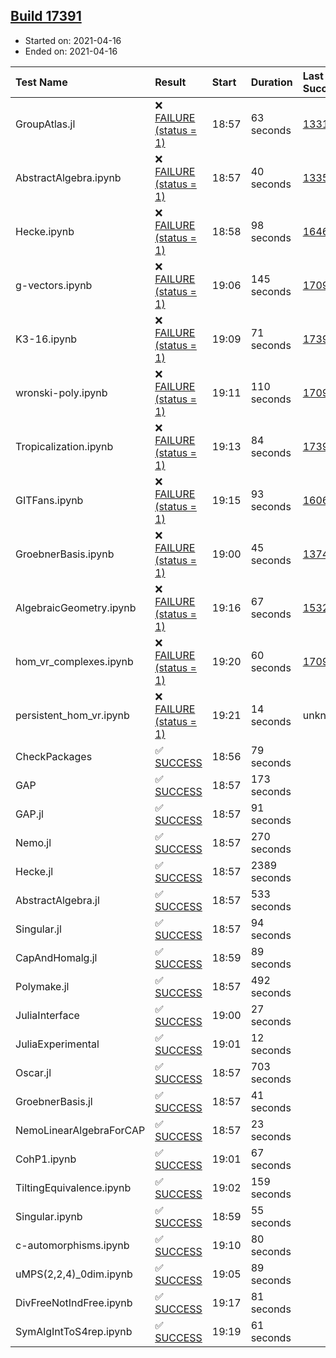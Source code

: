 ## [Build 17391](https://oscarci.mathematik.uni-kl.de/job/oscar/17391/)

* Started on: 2021-04-16
* Ended on: 2021-04-16

| Test Name    | Result | Start | Duration | Last Success | First Failure |
|:-------------|:-------|:------|:---------|:-------------|:--------------|
| GroupAtlas.jl | ❌ [FAILURE (status = 1)](https://oscarci.mathematik.uni-kl.de/job/oscar/17391/artifact/logs/build-17391/GroupAtlas.jl.log) | 18:57 | 63 seconds | [13311](https://oscarci.mathematik.uni-kl.de/job/oscar/13311/) | [13312](https://oscarci.mathematik.uni-kl.de/job/oscar/13312/) |
| AbstractAlgebra.ipynb | ❌ [FAILURE (status = 1)](https://oscarci.mathematik.uni-kl.de/job/oscar/17391/artifact/logs/build-17391/AbstractAlgebra.ipynb.log) | 18:57 | 40 seconds | [13355](https://oscarci.mathematik.uni-kl.de/job/oscar/13355/) | [13356](https://oscarci.mathematik.uni-kl.de/job/oscar/13356/) |
| Hecke.ipynb | ❌ [FAILURE (status = 1)](https://oscarci.mathematik.uni-kl.de/job/oscar/17391/artifact/logs/build-17391/Hecke.ipynb.log) | 18:58 | 98 seconds | [16463](https://oscarci.mathematik.uni-kl.de/job/oscar/16463/) | [16464](https://oscarci.mathematik.uni-kl.de/job/oscar/16464/) |
| g-vectors.ipynb | ❌ [FAILURE (status = 1)](https://oscarci.mathematik.uni-kl.de/job/oscar/17391/artifact/logs/build-17391/g-vectors.ipynb.log) | 19:06 | 145 seconds | [17099](https://oscarci.mathematik.uni-kl.de/job/oscar/17099/) | [17100](https://oscarci.mathematik.uni-kl.de/job/oscar/17100/) |
| K3-16.ipynb | ❌ [FAILURE (status = 1)](https://oscarci.mathematik.uni-kl.de/job/oscar/17391/artifact/logs/build-17391/K3-16.ipynb.log) | 19:09 | 71 seconds | [17390](https://oscarci.mathematik.uni-kl.de/job/oscar/17390/) | [17391](https://oscarci.mathematik.uni-kl.de/job/oscar/17391/) |
| wronski-poly.ipynb | ❌ [FAILURE (status = 1)](https://oscarci.mathematik.uni-kl.de/job/oscar/17391/artifact/logs/build-17391/wronski-poly.ipynb.log) | 19:11 | 110 seconds | [17098](https://oscarci.mathematik.uni-kl.de/job/oscar/17098/) | [17099](https://oscarci.mathematik.uni-kl.de/job/oscar/17099/) |
| Tropicalization.ipynb | ❌ [FAILURE (status = 1)](https://oscarci.mathematik.uni-kl.de/job/oscar/17391/artifact/logs/build-17391/Tropicalization.ipynb.log) | 19:13 | 84 seconds | [17390](https://oscarci.mathematik.uni-kl.de/job/oscar/17390/) | [17391](https://oscarci.mathematik.uni-kl.de/job/oscar/17391/) |
| GITFans.ipynb | ❌ [FAILURE (status = 1)](https://oscarci.mathematik.uni-kl.de/job/oscar/17391/artifact/logs/build-17391/GITFans.ipynb.log) | 19:15 | 93 seconds | [16068](https://oscarci.mathematik.uni-kl.de/job/oscar/16068/) | [16069](https://oscarci.mathematik.uni-kl.de/job/oscar/16069/) |
| GroebnerBasis.ipynb | ❌ [FAILURE (status = 1)](https://oscarci.mathematik.uni-kl.de/job/oscar/17391/artifact/logs/build-17391/GroebnerBasis.ipynb.log) | 19:00 | 45 seconds | [13748](https://oscarci.mathematik.uni-kl.de/job/oscar/13748/) | [13749](https://oscarci.mathematik.uni-kl.de/job/oscar/13749/) |
| AlgebraicGeometry.ipynb | ❌ [FAILURE (status = 1)](https://oscarci.mathematik.uni-kl.de/job/oscar/17391/artifact/logs/build-17391/AlgebraicGeometry.ipynb.log) | 19:16 | 67 seconds | [15322](https://oscarci.mathematik.uni-kl.de/job/oscar/15322/) | [15323](https://oscarci.mathematik.uni-kl.de/job/oscar/15323/) |
| hom_vr_complexes.ipynb | ❌ [FAILURE (status = 1)](https://oscarci.mathematik.uni-kl.de/job/oscar/17391/artifact/logs/build-17391/hom_vr_complexes.ipynb.log) | 19:20 | 60 seconds | [17099](https://oscarci.mathematik.uni-kl.de/job/oscar/17099/) | [17100](https://oscarci.mathematik.uni-kl.de/job/oscar/17100/) |
| persistent_hom_vr.ipynb | ❌ [FAILURE (status = 1)](https://oscarci.mathematik.uni-kl.de/job/oscar/17391/artifact/logs/build-17391/persistent_hom_vr.ipynb.log) | 19:21 | 14 seconds | unknown | unknown |
| CheckPackages | ✅ [SUCCESS](https://oscarci.mathematik.uni-kl.de/job/oscar/17391/artifact/logs/build-17391/CheckPackages.log) | 18:56 | 79 seconds |  |  |
| GAP | ✅ [SUCCESS](https://oscarci.mathematik.uni-kl.de/job/oscar/17391/artifact/logs/build-17391/GAP.log) | 18:57 | 173 seconds |  |  |
| GAP.jl | ✅ [SUCCESS](https://oscarci.mathematik.uni-kl.de/job/oscar/17391/artifact/logs/build-17391/GAP.jl.log) | 18:57 | 91 seconds |  |  |
| Nemo.jl | ✅ [SUCCESS](https://oscarci.mathematik.uni-kl.de/job/oscar/17391/artifact/logs/build-17391/Nemo.jl.log) | 18:57 | 270 seconds |  |  |
| Hecke.jl | ✅ [SUCCESS](https://oscarci.mathematik.uni-kl.de/job/oscar/17391/artifact/logs/build-17391/Hecke.jl.log) | 18:57 | 2389 seconds |  |  |
| AbstractAlgebra.jl | ✅ [SUCCESS](https://oscarci.mathematik.uni-kl.de/job/oscar/17391/artifact/logs/build-17391/AbstractAlgebra.jl.log) | 18:57 | 533 seconds |  |  |
| Singular.jl | ✅ [SUCCESS](https://oscarci.mathematik.uni-kl.de/job/oscar/17391/artifact/logs/build-17391/Singular.jl.log) | 18:57 | 94 seconds |  |  |
| CapAndHomalg.jl | ✅ [SUCCESS](https://oscarci.mathematik.uni-kl.de/job/oscar/17391/artifact/logs/build-17391/CapAndHomalg.jl.log) | 18:59 | 89 seconds |  |  |
| Polymake.jl | ✅ [SUCCESS](https://oscarci.mathematik.uni-kl.de/job/oscar/17391/artifact/logs/build-17391/Polymake.jl.log) | 18:57 | 492 seconds |  |  |
| JuliaInterface | ✅ [SUCCESS](https://oscarci.mathematik.uni-kl.de/job/oscar/17391/artifact/logs/build-17391/JuliaInterface.log) | 19:00 | 27 seconds |  |  |
| JuliaExperimental | ✅ [SUCCESS](https://oscarci.mathematik.uni-kl.de/job/oscar/17391/artifact/logs/build-17391/JuliaExperimental.log) | 19:01 | 12 seconds |  |  |
| Oscar.jl | ✅ [SUCCESS](https://oscarci.mathematik.uni-kl.de/job/oscar/17391/artifact/logs/build-17391/Oscar.jl.log) | 18:57 | 703 seconds |  |  |
| GroebnerBasis.jl | ✅ [SUCCESS](https://oscarci.mathematik.uni-kl.de/job/oscar/17391/artifact/logs/build-17391/GroebnerBasis.jl.log) | 18:57 | 41 seconds |  |  |
| NemoLinearAlgebraForCAP | ✅ [SUCCESS](https://oscarci.mathematik.uni-kl.de/job/oscar/17391/artifact/logs/build-17391/NemoLinearAlgebraForCAP.log) | 18:57 | 23 seconds |  |  |
| CohP1.ipynb | ✅ [SUCCESS](https://oscarci.mathematik.uni-kl.de/job/oscar/17391/artifact/logs/build-17391/CohP1.ipynb.log) | 19:01 | 67 seconds |  |  |
| TiltingEquivalence.ipynb | ✅ [SUCCESS](https://oscarci.mathematik.uni-kl.de/job/oscar/17391/artifact/logs/build-17391/TiltingEquivalence.ipynb.log) | 19:02 | 159 seconds |  |  |
| Singular.ipynb | ✅ [SUCCESS](https://oscarci.mathematik.uni-kl.de/job/oscar/17391/artifact/logs/build-17391/Singular.ipynb.log) | 18:59 | 55 seconds |  |  |
| c-automorphisms.ipynb | ✅ [SUCCESS](https://oscarci.mathematik.uni-kl.de/job/oscar/17391/artifact/logs/build-17391/c-automorphisms.ipynb.log) | 19:10 | 80 seconds |  |  |
| uMPS(2,2,4)_0dim.ipynb | ✅ [SUCCESS](https://oscarci.mathematik.uni-kl.de/job/oscar/17391/artifact/logs/build-17391/uMPS-2-2-4-_0dim.ipynb.log) | 19:05 | 89 seconds |  |  |
| DivFreeNotIndFree.ipynb | ✅ [SUCCESS](https://oscarci.mathematik.uni-kl.de/job/oscar/17391/artifact/logs/build-17391/DivFreeNotIndFree.ipynb.log) | 19:17 | 81 seconds |  |  |
| SymAlgIntToS4rep.ipynb | ✅ [SUCCESS](https://oscarci.mathematik.uni-kl.de/job/oscar/17391/artifact/logs/build-17391/SymAlgIntToS4rep.ipynb.log) | 19:19 | 61 seconds |  |  |

